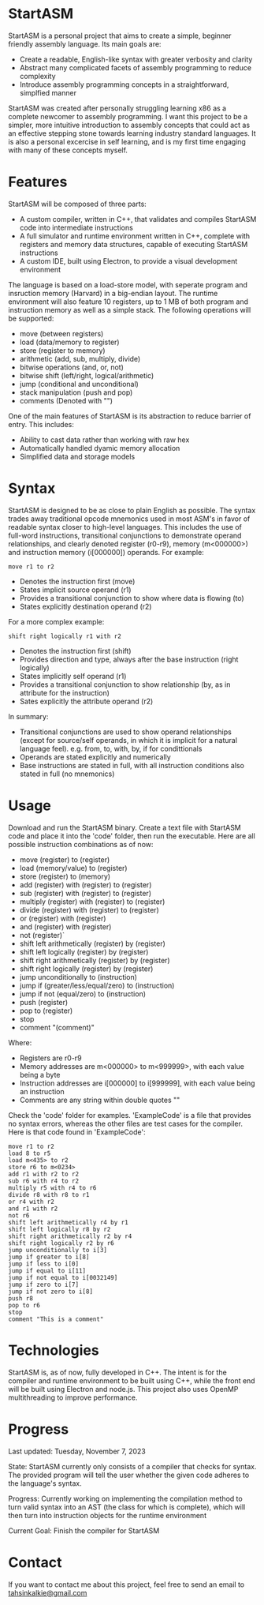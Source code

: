 # StartASM
StartASM is a personal project that aims to create a simple, beginner friendly assembly language. Its main goals are:
- Create a readable, English-like syntax with greater verbosity and clarity
- Abstract many complicated facets of assembly programming to reduce complexity
- Introduce assembly programming concepts in a straightforward, simplfied manner

StartASM was created after personally struggling learning x86 as a complete newcomer to assembly programming. I want this project to be a simpler, more intuitive introduction to assembly concepts that could act as an effective stepping stone towards learning industry standard languages. It is also a personal excercise in self learning, and is my first time engaging with many of these concepts myself.


# Features
StartASM will be composed of three parts:
- A custom compiler, written in C++, that validates and compiles StartASM code into intermediate instructions
- A full simulator and runtime environment written in C++, complete with registers and memory data structures, capable of executing StartASM instructions
- A custom IDE, built using Electron, to provide a visual development environment

The language is based on a load-store model, with seperate program and insruction memory (Harvard) in a big-endian layout. The runtime environment will also feature 10 registers, up to 1 MB of both program and instruction memory as well as a simple stack. The following operations will be supported:
- move (between registers)
- load (data/memory to register)
- store (register to memory)
- arithmetic (add, sub, multiply, divide)
- bitwise operations (and, or, not)
- bitwise shift (left/right, logical/arithmetic)
- jump (conditional and unconditional)
- stack manipulation (push and pop)
- comments (Denoted with "")

One of the main features of StartASM is its abstraction to reduce barrier of entry. This includes:
- Ability to cast data rather than working with raw hex
- Automatically handled dyamic memory allocation
- Simplified data and storage models


# Syntax
StartASM is designed to be as close to plain English as possible. The syntax trades away traditional opcode mnemonics used in most ASM's in favor of readable syntax closer to high-level languages. This includes the use of full-word instructions, transitional conjunctions to demonstrate operand relationships, and clearly denoted register (r0-r9), memory (m<000000>) and instruction memory (i[000000]) operands. For example:

`move r1 to r2`
- Denotes the instruction first (move)
- States implicit source operand (r1)
- Provides a transitional conjunction to show where data is flowing (to)
- States explicitly destination operand (r2)

For a more complex example:

`shift right logically r1 with r2`
- Denotes the instruction first (shift)
- Provides direction and type, always after the base instruction (right logically)
- States implicitly self operand (r1)
- Provides a transitional conjunction to show relationship (by, as in attribute for the instruction)
- Sates explicitly the attribute operand (r2)

In summary:
- Transitional conjunctions are used to show operand relationships (except for source/self operands, in which it is implicit for a natural language feel). e.g. from, to, with, by, if for condittionals
- Operands are stated explicitly and numerically
- Base instructions are stated in full, with all instruction conditions also stated in full (no mnemonics)


# Usage
Download and run the StartASM binary. Create a text file with StartASM code and place it into the 'code' folder, then run the executable. Here are all possible instruction combinations as of now:

- move (register) to (register)
- load (memory/value) to (register)
- store (register) to (memory)
- add (register) with (register) to (register)
- sub (register) with (register) to (register)
- multiply (register) with (register) to (register)
- divide (register) with (register) to (register)
- or (register) with (register)
- and (register) with (register)
- not (register)`
- shift left arithmetically (register) by (register)
- shift left logically (register) by (register)
- shift right arithmetically (register) by (register)
- shift right logically (register) by (register)
- jump unconditionally to (instruction)
- jump if (greater/less/equal/zero) to (instruction)
- jump if not (equal/zero) to (instruction)
- push (register)
- pop to (register)
- stop
- comment "(comment)"

Where: 
- Registers are r0-r9
- Memory addresses are m<000000> to m<999999>, with each value being a byte
- Instruction addresses are i[000000] to i[999999], with each value being an instruction
- Comments are any string within double quotes ""

Check the 'code' folder for examples. 'ExampleCode' is a file that provides no syntax errors, whereas the other files are test cases for the compiler. Here is that code found in 'ExampleCode':

```
move r1 to r2
load 8 to r5
load m<435> to r2
store r6 to m<0234>
add r1 with r2 to r2
sub r6 with r4 to r2
multiply r5 with r4 to r6
divide r8 with r8 to r1
or r4 with r2
and r1 with r2
not r6
shift left arithmetically r4 by r1
shift left logically r8 by r2
shift right arithmetically r2 by r4
shift right logically r2 by r6
jump unconditionally to i[3]
jump if greater to i[8]
jump if less to i[0]
jump if equal to i[11]
jump if not equal to i[0032149]
jump if zero to i[7]
jump if not zero to i[8]
push r8
pop to r6
stop
comment "This is a comment"
```


# Technologies
StartASM is, as of now, fully developed in C++. The intent is for the compiler and runtime environment to be built using C++, while the front end will be built using Electron and node.js. This project also uses OpenMP multithreading to improve performance.

# Progress
Last updated: Tuesday, November 7, 2023

State: StartASM currently only consists of a compiler that checks for syntax. The provided program will tell the user whether the given code adheres to the language's syntax. 

Progress: Currently working on implementing the compilation method to turn valid syntax into an AST (the class for which is complete), which will then turn into instruction objects for the runtime environment

Current Goal: Finish the compiler for StartASM

# Contact
If you want to contact me about this project, feel free to send an email to tahsinkalkie@gmail.com